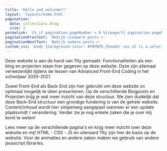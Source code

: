 ```yaml
---
title: 'Hello and welcome?!'
layout: 'layouts/home.html'
pagination:
  data: collections.blog
  size: 2
permalink: '{% if pagination.pageNumber > 0 %}/page/{{ pagination.pageNumber }}{% endif %}/index.html'
paginationPrevText: 'Bekijk nieuwere posts >'
paginationNextText: 'Bekijk oudere posts >'
custom_css: 'body {background-color: #FBFBFD;}header nav ul li a.selected{color: #FBFBFD;}'
---
```


Deze website is aan de hand van 11ty gemaakt. Functionaliteiten als een blog en projecten staan hier gegeven op deze website.
Deze zijn allemaal verwezenlijkt tijdens de lessen van Advanced Front-End Coding in het schooljaar 2020-2021.

Zowel Front-End als Back-End zijn hier gebruikt om deze website zo optimaal mogelijk te laten presenteren.
Op de verschillende Blogposts en Projecten krijg je wat meer inzicht van deze structuur.
We zien duidelijk dat deze Back-End structuur een grondige fundering is van de gehele website. Content/inhoud wordt hier simpelweg aangepast wanneer
er een update plaatsvindt / verandering.
Verder zie je nog enkele zaken die je over mij komt te weten!

Lees meer op de verschillende pagina's en krijg meer inzicht over deze website en mij!
HTML -  CSS - JS en uiteraard 11ty zijn hier de basis op de website. Voor de animaties en andere zaken maken we gebruik van andere javascript libraries.
